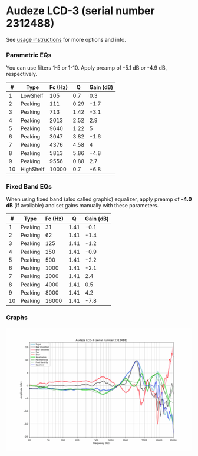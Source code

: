 # Audeze LCD-3 (serial number 2312488)
See [usage instructions](https://github.com/jaakkopasanen/AutoEq#usage) for more options and info.

### Parametric EQs
You can use filters 1-5 or 1-10. Apply preamp of -5.1 dB or -4.9 dB, respectively.

|   # | Type      |   Fc (Hz) |    Q |   Gain (dB) |
|-----|-----------|-----------|------|-------------|
|   1 | LowShelf  |       105 | 0.7  |         0.3 |
|   2 | Peaking   |       111 | 0.29 |        -1.7 |
|   3 | Peaking   |       713 | 1.42 |        -3.1 |
|   4 | Peaking   |      2013 | 2.52 |         2.9 |
|   5 | Peaking   |      9640 | 1.22 |         5   |
|   6 | Peaking   |      3047 | 3.82 |        -1.6 |
|   7 | Peaking   |      4376 | 4.58 |         4   |
|   8 | Peaking   |      5813 | 5.86 |        -4.8 |
|   9 | Peaking   |      9556 | 0.88 |         2.7 |
|  10 | HighShelf |     10000 | 0.7  |        -6.8 |

### Fixed Band EQs
When using fixed band (also called graphic) equalizer, apply preamp of **-4.0 dB** (if available) and set gains manually with these parameters.

|   # | Type    |   Fc (Hz) |    Q |   Gain (dB) |
|-----|---------|-----------|------|-------------|
|   1 | Peaking |        31 | 1.41 |        -0.1 |
|   2 | Peaking |        62 | 1.41 |        -1.4 |
|   3 | Peaking |       125 | 1.41 |        -1.2 |
|   4 | Peaking |       250 | 1.41 |        -0.9 |
|   5 | Peaking |       500 | 1.41 |        -2.2 |
|   6 | Peaking |      1000 | 1.41 |        -2.1 |
|   7 | Peaking |      2000 | 1.41 |         2.4 |
|   8 | Peaking |      4000 | 1.41 |         0.5 |
|   9 | Peaking |      8000 | 1.41 |         4.2 |
|  10 | Peaking |     16000 | 1.41 |        -7.8 |

### Graphs
![](./Audeze%20LCD-3%20(serial%20number%202312488).png)
